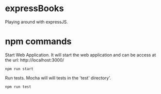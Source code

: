# expressBooks
Playing around with expressJS.

# npm commands

Start Web Application. It will start the web application and can be access at the url: http://localhost:3000/

```
npm run start
```

Run tests. Mocha will will tests in the 'test' directory'.

```
npm run test
```
